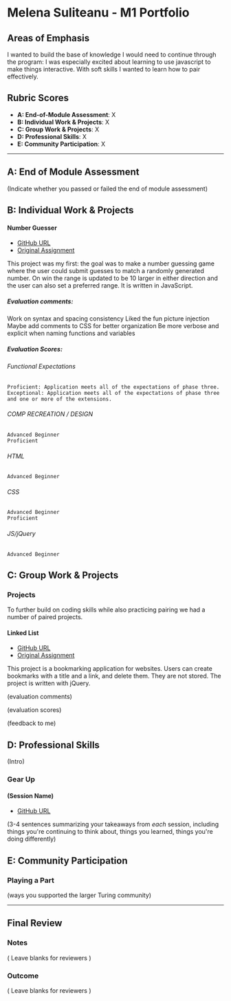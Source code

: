 # Melena Suliteanu - M1 Portfolio

## Areas of Emphasis

I wanted to build the base of knowledge I would need to continue through the program: I was especially excited about learning to use javascript to make things interactive. With soft skills I wanted to learn how to pair effectively.

## Rubric Scores

* **A: End-of-Module Assessment**: X
* **B: Individual Work & Projects**: X
* **C: Group Work & Projects**: X
* **D: Professional Skills**: X
* **E: Community Participation**: X

-----------------------

## A: End of Module Assessment

(Indicate whether you passed or failed the end of module assessment)


## B: Individual Work & Projects


#### Number Guesser

* [GitHub URL](https://github.com/farmermel/number-guesser)
* [Original Assignment](http://frontend.turing.io/projects/number-guesser.html)

This project was my first: the goal was to make a number guessing game where the user could submit guesses to match a randomly generated number. On win the range is updated to be 10 larger in either direction and the user can also set a preferred range. It is written in JavaScript.

##### Evaluation comments:
  Work on syntax and spacing consistency
  Liked the fun picture injection
  Maybe add comments to CSS for better organization
  Be more verbose and explicit when naming functions and variables

##### Evaluation Scores: 
  ###### Functional Expectations

    Proficient: Application meets all of the expectations of phase three.
    Exceptional: Application meets all of the expectations of phase three and one or more of the extensions.
    
  ###### COMP RECREATION / DESIGN

    Advanced Beginner
    Proficient
    
  ###### HTML

    Advanced Beginner
    
  ###### CSS

    Advanced Beginner
    Proficient
    
   ###### JS/jQuery

    Advanced Beginner

## C: Group Work & Projects

### Projects

To further build on coding skills while also practicing pairing we had a number of paired projects.

#### Linked List

* [GitHub URL](https://github.com/valentinovtino/mod1-linked-list)
* [Original Assignment](http://frontend.turing.io/projects/linked-list.html)

This project is a bookmarking application for websites. Users can create bookmarks with a title and a link, and delete them. They are not stored. The project is written with jQuery.

(evaluation comments)

(evaluation scores)

(feedback to me)

## D: Professional Skills
(Intro)

### Gear Up
#### (Session Name)

* [GitHub URL]()

(3-4 sentences summarizing your takeaways from _each_ session, including things you're continuing to think about, things you learned, things you're doing differently)

## E: Community Participation

### Playing a Part

(ways you supported the larger Turing community)

------------------

## Final Review

### Notes

( Leave blanks for reviewers )

### Outcome

( Leave blanks for reviewers )
